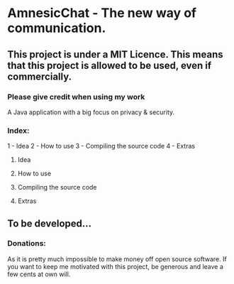 # AmnesicChat - The new way of communication.

## This project is under a MIT Licence. This means that this project is allowed to be used, even if commercially.
### Please give credit when using my work

 A Java application with a big focus on privacy & security.

### Index:

1 - Idea
2 - How to use
3 - Compiling the source code
4 - Extras

1. Idea

2. How to use

3. Compiling the source code

4. Extras

 ## To be developed...

 ### Donations:
As it is pretty much impossible to make money off open source software. If you want to keep me motivated with this project, be generous and leave a few cents at own will. 
